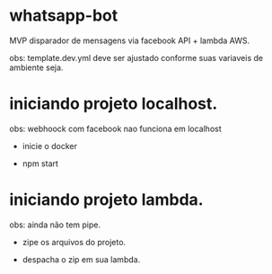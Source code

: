# whatsapp-bot
MVP disparador de mensagens via facebook API + lambda AWS.

obs: template.dev.yml deve ser ajustado conforme suas variaveis de ambiente seja.

# iniciando projeto localhost.

obs: webhoock com facebook nao funciona em localhost

- inicie o docker

- npm start


# iniciando projeto lambda.

obs: ainda não tem pipe.

- zipe os arquivos do projeto.

- despacha o zip em sua lambda.
